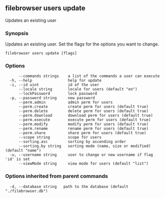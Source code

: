 ## filebrowser users update

Updates an existing user

### Synopsis

Updates an existing user. Set the flags for the
options you want to change.

```
filebrowser users update [flags]
```

### Options

```
      --commands strings    a list of the commands a user can execute
  -h, --help                help for update
  -i, --id uint             id of the user
      --locale string       locale for users (default "en")
      --lockPassword        lock password
  -p, --password string     new password
      --perm.admin          admin perm for users
      --perm.create         create perm for users (default true)
      --perm.delete         delete perm for users (default true)
      --perm.download       download perm for users (default true)
      --perm.execute        execute perm for users (default true)
      --perm.modify         modify perm for users (default true)
      --perm.rename         rename perm for users (default true)
      --perm.share          share perm for users (default true)
      --scope string        scope for users
      --sorting.asc         sorting by ascending order
      --sorting.by string   sorting mode (name, size or modified) (default "name")
  -u, --username string     user to change or new username if flag 'id' is set
      --viewMode string     view mode for users (default "list")
```

### Options inherited from parent commands

```
  -d, --database string   path to the database (default "./filebrowser.db")
```
